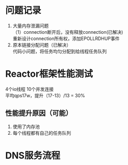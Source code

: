 # 问题记录

1. 大量内存泄漏问题   
（1）connection断开后，没有释放connection(已解决)  
    重新设计connection所有权，添加EPOLLRDHUP事件  
2. 原本链接分配问题（已解决）  
   代码小问题，将任务均匀分配到给线程任务队列  
# Reactor框架性能测试
4个io线程
10个并发连接  
平均qps17w，提升（17-13）/13 = 30%
## 性能提升原因（可能）
1. 使用了内存池
2. 每个线程都有自己的任务队列

# DNS服务流程
